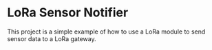 # LoRa Sensor Notifier

This project is a simple example of how to use a LoRa module to send sensor data to a LoRa gateway.